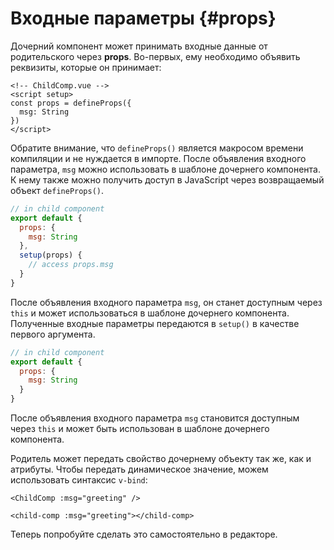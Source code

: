 # Входные параметры {#props}

Дочерний компонент может принимать входные данные от родительского через **props**. Во-первых, ему необходимо объявить реквизиты, которые он принимает:

<div class="composition-api">
<div class="sfc">

```vue
<!-- ChildComp.vue -->
<script setup>
const props = defineProps({
  msg: String
})
</script>
```

Обратите внимание, что `defineProps()` является макросом времени компиляции и не нуждается в импорте. После объявления входного параметра, `msg` можно использовать в шаблоне дочернего компонента. К нему также можно получить доступ в JavaScript через возвращаемый объект `defineProps()`.

</div>

<div class="html">

```js
// in child component
export default {
  props: {
    msg: String
  },
  setup(props) {
    // access props.msg
  }
}
```

После объявления входного параметра `msg`, он станет доступным через `this` и может использоваться в шаблоне дочернего компонента. Полученные входные параметры передаются в `setup()` в качестве первого аргумента.

</div>

</div>

<div class="options-api">

```js
// in child component
export default {
  props: {
    msg: String
  }
}
```

После объявления входного параметра `msg` становится доступным через `this` и может быть использован в шаблоне дочернего компонента.

</div>

Родитель может передать свойство дочернему объекту так же, как и атрибуты. Чтобы передать динамическое значение, можем использовать синтаксис `v-bind`:

<div class="sfc">

```vue-html
<ChildComp :msg="greeting" />
```

</div>
<div class="html">

```vue-html
<child-comp :msg="greeting"></child-comp>
```

</div>

Теперь попробуйте сделать это самостоятельно в редакторе.
